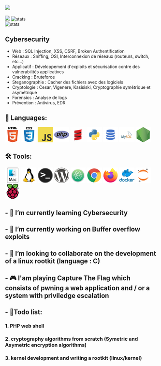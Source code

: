 ![](https://github.com/agijsg/agijsg/blob/main/ransomware-defense.gif)
<br/><br/>
<span align='left' width="40"> <img src="https://github-readme-stats.vercel.app/api?username=agijsg&theme=vision-friendly-dark" /> </span>
<span align='right' width="40"><img src="https://github-readme-streak-stats.herokuapp.com/?user=agijsg&theme=vision-friendly-dark" alt="stats" /></span><br/>
<span align='left' width="100"><img src="https://github-readme-stats.vercel.app/api/top-langs/?username=agijsg&layout=compact&theme=vision-friendly-dark" alt="stats" /></span>

## Cybersecurity
 - Web : SQL Injection, XSS, CSRF, Broken Authentification 
 - Réseaux : Sniffing, OSI, Interconnexion de réseaux (routeurs, switch, etc...)
 - Applicatif : Développement d'exploits et sécurisation contre des vulnérabilités applicatives
 - Cracking : Bruteforce
 - Steganographie : Cacher des fichiers avec des logiciels
 - Cryptologie : Cesar, Vigenere, Kasisiski, Cryptographie symétrique et asymétrique
 - Forensics : Analyse de logs
 - Prévention : Antivirus, EDR
 
## 🤖 Languages:
<div>
  <img alt="HTML" height="50"  src="https://raw.githubusercontent.com/github/explore/80688e429a7d4ef2fca1e82350fe8e3517d3494d/topics/html/html.png">
  <img alt="CSS" height="50"  src="https://raw.githubusercontent.com/github/explore/80688e429a7d4ef2fca1e82350fe8e3517d3494d/topics/css/css.png">
  <img alt="JavaScript" height="50" src="https://raw.githubusercontent.com/github/explore/80688e429a7d4ef2fca1e82350fe8e3517d3494d/topics/javascript/javascript.png">
 <img alt="PHP" height="50" src="https://raw.githubusercontent.com/github/explore/80688e429a7d4ef2fca1e82350fe8e3517d3494d/topics/php/php.png">
 <img alt="Scala" height="50"  src="https://raw.githubusercontent.com/github/explore/80688e429a7d4ef2fca1e82350fe8e3517d3494d/topics/scala/scala.png">
  <img alt="Python" height="50"  src="https://raw.githubusercontent.com/github/explore/80688e429a7d4ef2fca1e82350fe8e3517d3494d/topics/python/python.png">
  <img alt="SQL" height="50"  src="https://raw.githubusercontent.com/github/explore/80688e429a7d4ef2fca1e82350fe8e3517d3494d/topics/sql/sql.png">
  <img alt="MySQL" height="50" src="https://raw.githubusercontent.com/github/explore/80688e429a7d4ef2fca1e82350fe8e3517d3494d/topics/mysql/mysql.png">
    <img alt="MySQL" height="50" src="https://raw.githubusercontent.com/github/explore/80688e429a7d4ef2fca1e82350fe8e3517d3494d/topics/nodejs/nodejs.png">
  
</div>

## 🛠️ Tools:
<div>
  <img alt="MacOS" height="50" src="https://raw.githubusercontent.com/github/explore/80688e429a7d4ef2fca1e82350fe8e3517d3494d/topics/macos/macos.png">
  <img alt="Linux" height="50" src="https://raw.githubusercontent.com/github/explore/80688e429a7d4ef2fca1e82350fe8e3517d3494d/topics/linux/linux.png">
  <img alt="Terminal" height="50" src="https://raw.githubusercontent.com/github/explore/d92924b1d925bb134e308bd29c9de6c302ed3beb/topics/terminal/terminal.png">
  <img alt="Wordpress" height="50" src="https://raw.githubusercontent.com/github/explore/80688e429a7d4ef2fca1e82350fe8e3517d3494d/topics/wordpress/wordpress.png">
  <img alt="Atom" height="50" src="https://raw.githubusercontent.com/github/explore/80688e429a7d4ef2fca1e82350fe8e3517d3494d/topics/atom/atom.png">
  <img alt="Chrome" height="50" src="https://raw.githubusercontent.com/github/explore/80688e429a7d4ef2fca1e82350fe8e3517d3494d/topics/chrome/chrome.png">
  <img alt="Firefox" height="50" src="https://raw.githubusercontent.com/github/explore/728542e0d33f83720614f61923a9cb424264db23/topics/firefox/firefox.png">
  <img alt="Docker" height="50" src="https://raw.githubusercontent.com/github/explore/80688e429a7d4ef2fca1e82350fe8e3517d3494d/topics/docker/docker.png">
  <img alt="Jupyter Notebook" height="50" src="https://raw.githubusercontent.com/github/explore/80688e429a7d4ef2fca1e82350fe8e3517d3494d/topics/jupyter-notebook/jupyter-notebook.png">
  <img alt="Raspberry Pi" height="50" src="https://raw.githubusercontent.com/github/explore/80688e429a7d4ef2fca1e82350fe8e3517d3494d/topics/raspberry-pi/raspberry-pi.png">
</div>

## - 🌱 I’m currently learning Cybersecurity
## - 🔭 I’m currently working on Buffer overflow exploits
## - 👯 I’m looking to collaborate on the development of a linux rootkit (language : C)
## - 🎮 I'am playing Capture The Flag which consists of pwning a web application and / or a system with priviledge escalation
## - 📝Todo list:  
#### 
###        1. PHP web shell
###        2. cryptography algorithms from scratch (Symetric and Asymetric encryption algorithms)
###        3. kernel development and writing a rootkit (linux/kernel)


